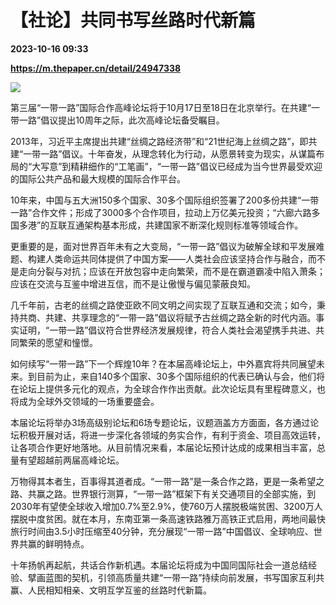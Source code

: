 # 【社论】共同书写丝路时代新篇

**2023-10-16 09:33**

**https://m.thepaper.cn/detail/24947338**

![](https://imagecloud.thepaper.cn/thepaper/image/274/304/861.jpg)

第三届“一带一路”国际合作高峰论坛将于10月17日至18日在北京举行。在共建“一带一路”倡议提出10周年之际，此次高峰论坛备受瞩目。

2013年，习近平主席提出共建“丝绸之路经济带”和“21世纪海上丝绸之路”，即共建“一带一路”倡议。十年奋发，从理念转化为行动，从愿景转变为现实，从谋篇布局的“大写意”到精耕细作的“工笔画”，“一带一路”倡议已经成为当今世界最受欢迎的国际公共产品和最大规模的国际合作平台。

10年来，中国与五大洲150多个国家、30多个国际组织签署了200多份共建“一带一路”合作文件；形成了3000多个合作项目，拉动上万亿美元投资；“六廊六路多国多港”的互联互通架构基本形成，共建国家不断深化规则标准等领域合作。

更重要的是，面对世界百年未有之大变局，“一带一路”倡议为破解全球和平发展难题、构建人类命运共同体提供了中国方案——人类社会应该坚持合作与融合，而不是走向分裂与对抗；应该在开放包容中走向繁荣，而不是在霸道霸凌中陷入萧条；应该在交流与互鉴中增进互信，而不是让傲慢与偏见蒙蔽良知。

几千年前，古老的丝绸之路使亚欧不同文明之间实现了互联互通和交流；如今，秉持共商、共建、共享理念的“一带一路”倡议将赋予古丝绸之路全新的时代内涵。事实证明，“一带一路”倡议符合世界经济发展规律，符合人类社会渴望携手共进、共同繁荣的愿望和憧憬。

如何续写“一带一路”下一个辉煌10年？在本届高峰论坛上，中外嘉宾将共同展望未来。到目前为止，来自140多个国家、30多个国际组织的代表已确认与会，他们将在论坛上提供多元化的观点，为全球合作作出贡献。此次论坛具有里程碑意义，也将成为全球外交领域的一场重要盛会。

本届论坛将举办3场高级别论坛和6场专题论坛，议题涵盖方方面面，各方通过论坛积极开展对话，将进一步深化各领域的务实合作，有利于资金、项目高效运转，让各项合作更好地落地。从目前情况来看，本届论坛预计达成的成果相当丰富，总量有望超越前两届高峰论坛。

万物得其本者生，百事得其道者成。“一带一路”是一条合作之路，更是一条希望之路、共赢之路。世界银行测算，“一带一路”框架下有关交通项目的全部实施，到2030年有望使全球收入增加0.7%至2.9%，使760万人摆脱极端贫困、3200万人摆脱中度贫困。就在本月，东南亚第一条高速铁路雅万高铁正式启用，两地间最快旅行时间由3.5小时压缩至40分钟，充分展现“一带一路”中国倡议、全球响应、世界共赢的鲜明特点。

十年扬帆再起航，共话合作新机遇。本届论坛将成为中国同国际社会一道总结经验、擘画蓝图的契机，引领高质量共建“一带一路”持续向前发展，书写国家互利共赢、人民相知相亲、文明互学互鉴的丝路时代新篇。
